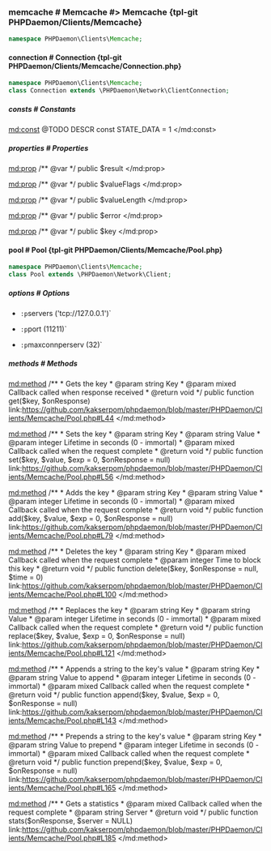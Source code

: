 ### memcache # Memcache #> Memcache {tpl-git PHPDaemon/Clients/Memcache}

```php
namespace PHPDaemon\Clients\Memcache;
```

<!-- include-namespace path="\PHPDaemon\Clients\Memcache" level="" access="" -->
#### connection # Connection {tpl-git PHPDaemon/Clients/Memcache/Connection.php}

```php
namespace PHPDaemon\Clients\Memcache;
class Connection extends \PHPDaemon\Network\ClientConnection;
```

##### consts # Constants

<md:const>
@TODO DESCR
const STATE_DATA = 1
</md:const>

<div class="clearboth"></div>

##### properties # Properties

<md:prop>
/** @var */
public $result
</md:prop>

<md:prop>
/** @var */
public $valueFlags
</md:prop>

<md:prop>
/** @var */
public $valueLength
</md:prop>

<md:prop>
/** @var */
public $error
</md:prop>

<md:prop>
/** @var */
public $key
</md:prop>

<div class="clearboth"></div>

#### pool # Pool {tpl-git PHPDaemon/Clients/Memcache/Pool.php}

```php
namespace PHPDaemon\Clients\Memcache;
class Pool extends \PHPDaemon\Network\Client;
```

##### options # Options

 - `:p`servers ('tcp://127.0.0.1')`  
 

 - `:p`port (11211)`  
 

 - `:p`maxconnperserv (32)`  
 

##### methods # Methods

<md:method>
/**
	 * Gets the key
	 * @param string Key
	 * @param mixed  Callback called when response received
	 * @return void
	 */
public function get($key, $onResponse)
link:https://github.com/kakserpom/phpdaemon/blob/master/PHPDaemon/Clients/Memcache/Pool.php#L44
</md:method>

<md:method>
/**
	 * Sets the key
	 * @param string  Key
	 * @param string  Value
	 * @param integer Lifetime in seconds (0 - immortal)
	 * @param mixed   Callback called when the request complete
	 * @return void
	 */
public function set($key, $value, $exp = 0, $onResponse = null)
link:https://github.com/kakserpom/phpdaemon/blob/master/PHPDaemon/Clients/Memcache/Pool.php#L56
</md:method>

<md:method>
/**
	 * Adds the key
	 * @param string  Key
	 * @param string  Value
	 * @param integer Lifetime in seconds (0 - immortal)
	 * @param mixed   Callback called when the request complete
	 * @return void
	 */
public function add($key, $value, $exp = 0, $onResponse = null)
link:https://github.com/kakserpom/phpdaemon/blob/master/PHPDaemon/Clients/Memcache/Pool.php#L79
</md:method>

<md:method>
/**
	 * Deletes the key
	 * @param string  Key
	 * @param mixed   Callback called when the request complete
	 * @param integer Time to block this key
	 * @return void
	 */
public function delete($key, $onResponse = null, $time = 0)
link:https://github.com/kakserpom/phpdaemon/blob/master/PHPDaemon/Clients/Memcache/Pool.php#L100
</md:method>

<md:method>
/**
	 * Replaces the key
	 * @param string  Key
	 * @param string  Value
	 * @param integer Lifetime in seconds (0 - immortal)
	 * @param mixed   Callback called when the request complete
	 * @return void
	 */
public function replace($key, $value, $exp = 0, $onResponse = null)
link:https://github.com/kakserpom/phpdaemon/blob/master/PHPDaemon/Clients/Memcache/Pool.php#L121
</md:method>

<md:method>
/**
	 * Appends a string to the key's value
	 * @param string  Key
	 * @param string  Value to append
	 * @param integer Lifetime in seconds (0 - immortal)
	 * @param mixed   Callback called when the request complete
	 * @return void
	 */
public function append($key, $value, $exp = 0, $onResponse = null)
link:https://github.com/kakserpom/phpdaemon/blob/master/PHPDaemon/Clients/Memcache/Pool.php#L143
</md:method>

<md:method>
/**
	 * Prepends a string to the key's value
	 * @param string  Key
	 * @param string  Value to prepend
	 * @param integer Lifetime in seconds (0 - immortal)
	 * @param mixed   Callback called when the request complete
	 * @return void
	 */
public function prepend($key, $value, $exp = 0, $onResponse = null)
link:https://github.com/kakserpom/phpdaemon/blob/master/PHPDaemon/Clients/Memcache/Pool.php#L165
</md:method>

<md:method>
/**
	 * Gets a statistics
	 * @param mixed  Callback called when the request complete
	 * @param string Server
	 * @return void
	 */
public function stats($onResponse, $server = NULL)
link:https://github.com/kakserpom/phpdaemon/blob/master/PHPDaemon/Clients/Memcache/Pool.php#L185
</md:method>

<div class="clearboth"></div>


<!--/ include-namespace -->